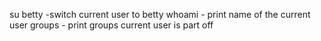 su betty -switch current user to betty
whoami - print name of the current user
groups - print groups current user is part off